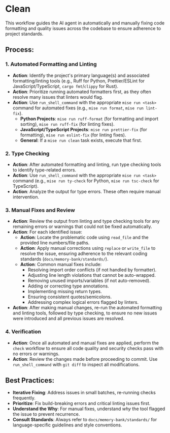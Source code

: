 # Clean

This workflow guides the AI agent in automatically and manually fixing code formatting and quality issues across the codebase to ensure adherence to project standards.

## Process:

### 1. Automated Formatting and Linting
*   **Action**: Identify the project's primary language(s) and associated formatting/linting tools (e.g., Ruff for Python, Prettier/ESLint for JavaScript/TypeScript, `cargo fmt`/`clippy` for Rust).
*   **Action**: Prioritize running automated formatters first, as they often resolve many issues that linters would flag.
*   **Action**: Use `run_shell_command` with the appropriate `mise run <task>` command for automated fixes (e.g., `mise run format`, `mise run lint-fix`).
    *   **Python Projects**: `mise run ruff-format` (for formatting and import sorting), `mise run ruff-fix` (for linting fixes).
    *   **JavaScript/TypeScript Projects**: `mise run prettier-fix` (for formatting), `mise run eslint-fix` (for linting fixes).
    *   **General**: If a `mise run clean` task exists, execute that first.

### 2. Type Checking
*   **Action**: After automated formatting and linting, run type checking tools to identify type-related errors.
*   **Action**: Use `run_shell_command` with the appropriate `mise run <task>` command (e.g., `mise run ty-check` for Python, `mise run tsc-check` for TypeScript).
*   **Action**: Analyze the output for type errors. These often require manual intervention.

### 3. Manual Fixes and Review
*   **Action**: Review the output from linting and type checking tools for any remaining errors or warnings that could not be fixed automatically.
*   **Action**: For each identified issue:
    *   **Action**: Locate the problematic code using `read_file` and the provided line numbers/file paths.
    *   **Action**: Apply manual corrections using `replace` or `write_file` to resolve the issue, ensuring adherence to the relevant coding standards (`docs/memory-bank/standards/`).
    *   **Action**: Common manual fixes include:
        *   Resolving import order conflicts (if not handled by formatter).
        *   Adjusting line length violations that cannot be auto-wrapped.
        *   Removing unused imports/variables (if not auto-removed).
        *   Adding or correcting type annotations.
        *   Implementing missing return types.
        *   Ensuring consistent quotes/semicolons.
        *   Addressing complex logical errors flagged by linters.
*   **Action**: After making manual changes, re-run the automated formatting and linting tools, followed by type checking, to ensure no new issues were introduced and all previous issues are resolved.

### 4. Verification
*   **Action**: Once all automated and manual fixes are applied, perform the `check` workflow to ensure all code quality and security checks pass with no errors or warnings.
*   **Action**: Review the changes made before proceeding to commit. Use `run_shell_command` with `git diff` to inspect all modifications.

## Best Practices:
*   **Iterative Fixing**: Address issues in small batches, re-running checks frequently.
*   **Prioritize**: Fix build-breaking errors and critical linting issues first.
*   **Understand the Why**: For manual fixes, understand *why* the tool flagged the issue to prevent recurrence.
*   **Consult Standards**: Always refer to `docs/memory-bank/standards/` for language-specific guidelines and style conventions.